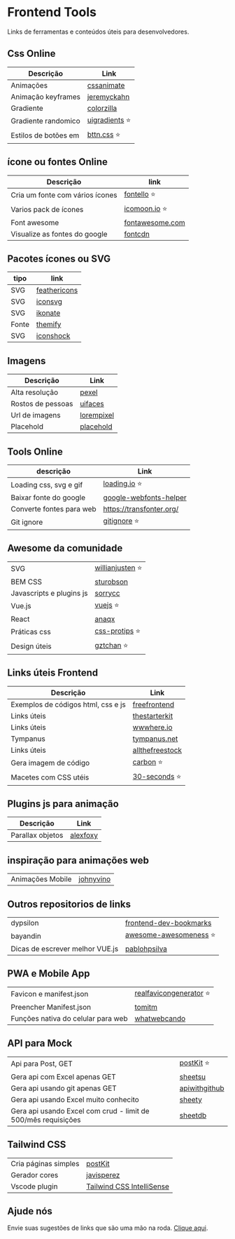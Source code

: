 

# Frontend Tools 

Links de ferramentas e conteúdos úteis para desenvolvedores.



## Css Online

|Descrição  | Link|
|---------|-------|
|Animações|[cssanimate](http://cssanimate.com/)  |
|Animação keyframes |[jeremyckahn](https://jeremyckahn.github.io/stylie/)  |
|Gradiente| [colorzilla](http://www.colorzilla.com/gradient-editor/)|
|Gradiente randomico|[uigradients](https://uigradients.com/) ⭐|
|Estilos de botões em|[bttn.css](https://bttn.surge.sh/) ⭐|

##  ícone ou fontes Online
| Descrição | link  |
|--|--|
| Cria um fonte com vários ícones  | [fontello](http://fontello.com/)  ⭐|
|Varios pack de ícones|[icomoon.io](https://icomoon.io/) ⭐|
|Font awesome|[fontawesome.com](https://fontawesome.com/?from=io)|
|Visualize as fontes do google|[fontcdn](https://fontcdn.org/ "fontcdn")|



## Pacotes ícones ou SVG  


| tipo | link  |
|--|--|
| SVG |[feathericons](https://feathericons.com/)|
| SVG |[iconsvg](https://iconsvg.xyz/)|
| SVG |[ikonate](https://www.ikonate.com)|
| Fonte |[themify](https://themify.me/themify-icons)|
| SVG |[iconshock](https://www.iconshock.com/svg-color/)|

## Imagens  
| Descrição  | Link |
|---------------------------------|-----------------------|
| Alta resolução   | [pexel](https://www.pexels.com/) |
|Rostos de pessoas |[uifaces](http://uifaces.com/)|
| Url de imagens | [lorempixel](http://lorempixel.com/) |
|Placehold |[placehold](http://placehold.it/)|



## Tools Online
| descrição| Link  |
|--|--|
|Loading css, svg e gif|[loading.io](https://loading.io/) ⭐|
|Baixar fonte do google|[google-webfonts-helper](https://google-webfonts-helper.herokuapp.com/fonts)| 
|Converte fontes para web | https://transfonter.org/|
|Git ignore |[gitignore](https://www.gitignore.io/)  ⭐|


## Awesome da comunidade
|   |  |
|--|--|
|  SVG |[willianjusten](https://github.com/willianjusten/awesome-svg) ⭐|
|BEM CSS| [sturobson](https://github.com/sturobson/BEM-resources#readme)|
|Javascripts e plugins js|[sorrycc](https://github.com/sorrycc/awesome-javascript)|
|Vue.js|[vuejs](https://github.com/vuejs/awesome-vue) ⭐|
|React|[anaqx](https://github.com/enaqx/awesome-react)|
|Práticas css|[css-protips](https://github.com/AllThingsSmitty/css-protips/tree/master/translations/pt-BR) ⭐|
|Design úteis|[gztchan](https://github.com/gztchan/awesome-design) ⭐|


## Links úteis   Frontend


| Descrição | Link  |
|--|--|
| Exemplos de códigos html, css e js| [freefrontend](https://freefrontend.com/) |
|Links úteis |[thestarterkit](https://www.thestarterkit.info/ "thestarterkit")|
|Links úteis|[wwwhere.io](http://wwwhere.io/ "wwwhere.io")|
|Tympanus|[tympanus.net](https://tympanus.net/codrops/ "tympanus.net")|
|Links úteis|[allthefreestock](https://allthefreestock.com/ "allthefreestock")|
|Gera imagem de código |[carbon](https://carbon.now.sh/ "carbon") ⭐|
|Macetes com CSS utéis  |[30-seconds](https://30-seconds.github.io/30-seconds-of-css/#grid-centering) ⭐|





## Plugins js para animação 

| Descrição | Link  |
|--|--|
| Parallax objetos| [alexfoxy](https://github.com/alexfoxy/laxxx) |



## inspiração para animações web
|  | |
|------------|--------------|
|Animações Mobile| [johnyvino](https://johnyvino.webflow.io)|



## Outros repositorios de links

|  | |
|--|--|
|dypsilon|[frontend-dev-bookmarks](https://github.com/dypsilon/frontend-dev-bookmarks)|
|bayandin|[awesome-awesomeness](https://github.com/bayandin/awesome-awesomeness) ⭐|
|Dicas de escrever melhor VUE.js | [pablohpsilva](https://github.com/pablohpsilva/vuejs-component-style-guide/blob/master/README-PTBR.md) | 

## PWA  e Mobile App
|  | |
|--|--|
|Favicon e manifest.json | [realfavicongenerator](https://realfavicongenerator.net/)  ⭐| 
| Preencher Manifest.json  | [tomitm](https://tomitm.github.io/appmanifest/) |
| Funções nativa do celular para web | [whatwebcando](https://whatwebcando.today/) |  



##  API para Mock 
|  | |
|--|--|
| Api para Post, GET  |[postKit](https://postkit.io/uH75RkjU) ⭐|
| Gera api com Excel apenas GET  |[sheetsu](https://sheetsu.com/dashboard) |
| Gera api usando git apenas GET  |[apiwithgithub](https://apiwithgithub.com/) |
| Gera api usando Excel muito conhecito  |[sheety](https://sheety.co/) |
| Gera api usando Excel com crud - limit de 500/mês requisições |[sheetdb](https://sheetdb.io/?ref=producthunt) |


## Tailwind CSS
|  | |
|--|--|
| Cria páginas simples |[postKit](stitches) |
| Gerador cores | [javisperez](https://javisperez.github.io/tailwindcolorshades) |
| Vscode plugin | [Tailwind CSS IntelliSense ](https://marketplace.visualstudio.com/items?itemName=bradlc.vscode-tailwindcss) |




## Ajude nós
Envie suas sugestões  de links que são uma mão na roda.
[Clique aqui](https://github.com/raulmelo/links-uteis/issues).

